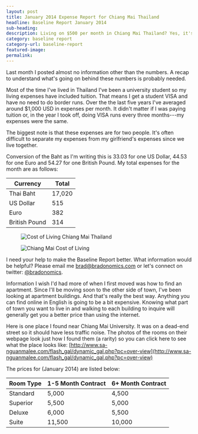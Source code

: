 ```yaml
---
layout: post
title: January 2014 Expense Report for Chiang Mai Thailand
headline: Baseline Report January 2014
sub-heading:
description: Living on $500 per month in Chiang Mai Thailand? Yes, it's true.
category: baseline report
category-url: baseline-report
featured-image:
permalink:
---
```

Last month I posted almost no information other than the numbers. A recap to understand what's going on behind these numbers is probably needed.

Most of the time I've lived in Thailand I've been a university student so my living expenses have included tuition. That means I get a student VISA and have no need to do border runs. Over the the last five years I've averaged around $1,000 USD in expenses per month. It didn't matter if I was paying tuition or, in the year I took off, doing VISA runs every three months---my expenses were the same.

The biggest note is that these expenses are for two people. It's often difficult to separate my expenses from my girlfriend's expenses since we live together.

Conversion of the Baht as I'm writing this is 33.03 for one US Dollar, 44.53 for one Euro and 54.27 for one British Pound. My total expenses for the month are as follows:

|Currency      |Total |
|--------------|------|
|Thai Baht     |17,020|
|US Dollar     |515   |
|Euro          |382   |
|British Pound |314   |

<figure><img class="center" src="{{ site.url }}/images/baseline-report/Chiang-Mai-Spending-Category-List-Jan-2014.jpg" alt="Cost of Living Chiang Mai Thailand"></figure>
<figure><img class="center" src="{{ site.url }}/images/baseline-report/Chiang-Mai-Spending-Graph-Jan-2014.jpg" alt="Chiang Mai Cost of Living"></figure>

I need your help to make the Baseline Report better. What information would be helpful? Please email me brad@bradonomics.com or let's connect on twitter: [@bradonomics](https://twitter.com/bradonomics).

Information I wish I'd had more of when I first moved was how to find an apartment. Since I'll be moving soon to the other side of town, I've been looking at apartment buildings. And that's really the best way. Anything you can find online in English is going to be a bit expensive. Knowing what part of town you want to live in and walking to each building to inquire will generally get you a better price than using the internet.

Here is one place I found near Chiang Mai University. It was on a dead-end street so it should have less traffic noise. The photos of the rooms on their webpage look just how I found them (a rarity) so you can click here to see what the place looks like: [http://www.sa-nguanmalee.com/flash_gal/dynamic_gal.php?pc=over-view](http://www.sa-nguanmalee.com/flash_gal/dynamic_gal.php?pc=over-view)

The prices for (January 2014) are listed below:

|Room Type  |1-5 Month Contract|6+ Month Contract|
|-----------|------------------|-----------------|
|Standard   |5,000             |4,500            |
|Superior   |5,500             |5,000            |
|Deluxe     |6,000             |5,500            |
|Suite      |11,500            |10,000           |
